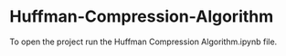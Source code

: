 # Huffman-Compression-Algorithm

To open the project run the Huffman Compression Algorithm.ipynb file.

